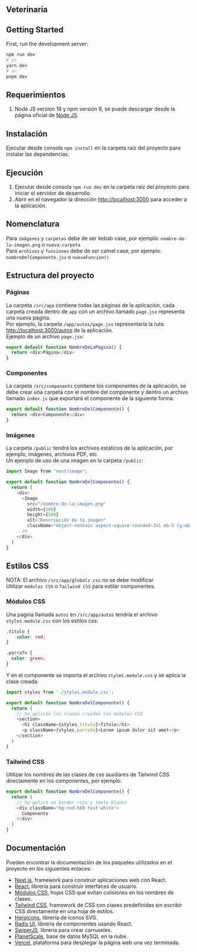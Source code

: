 ## Veterinaria
## Getting Started

First, run the development server:

```bash
npm run dev
# or
yarn dev
# or
pnpm dev
```

## Requerimientos

1. Node JS version 18 y npm versión 9, se puede descargar desde la página oficial de [Node JS](https://nodejs.org/es/).

## Instalación

Ejecutar desde consola `npm install` en la carpeta raíz del proyecto para instalar las dependencias.

## Ejecución

1. Ejecutar desde consola `npm run dev` en la carpeta raíz del proyecto para iniciar el servidor de desarrollo.
2. Abrir en el navegador la dirección [http://localhost:3000](http://localhost:3000) para acceder a la aplicación.

## Nomenclatura

Para `imágenes` y `carpetas` debe de ser kebab case, por ejemplo: `nombre-de-la-imagen.png` o `nueva-carpeta` <br>
Para `archivos` y `funciones` debe de ser camel case, por ejemplo: `nombreDelComponente.jsx` o `nuevaFuncion()` <br>

## Estructura del proyecto

### Páginas

La carpeta `/src/app` contiene todas las páginas de la aplicación, cada carpeta creada dentro de `app` con un archivo
llamado `page.jsx` representa una
nueva página. <br>
Por ejemplo, la carpeta `/app/autos/page.jsx` representaría la
ruta [http://localhost:3000/autos](http://localhost:3000/autos) de la aplicación. <br>
Ejemplo de un archivo `page.jsx`:

```js
export default function NombreDeLaPagina() {
  return <div>Página</div>
}
```

### Componentes

La carpeta `/src/components` contiene los componentes de la aplicación, se debe crear una carpeta con el nombre del
componente y dentro un archivo llamado `index.js` que exportará el componente de la siguiente forma:

```js
export default function NombreDelComponente() {
  return <div>Componente</div>
}
```

### Imágenes

La carpeta `/public` tendrá los archivos estáticos de la aplicación, por ejemplo, imágenes, archivos PDF, etc. <br>
Un ejemplo de uso de una imagen en la carpeta `/public`:

```js
import Image from "next/image";

export default function NombreDelComponente() {
  return (
    <div>
      <Image
        src="/nombre-de-la-imagen.png"
        width={500}
        height={500}
        alt="Descripción de la imagen"
        className="object-contain aspect-square rounded-2xl mb-5 lg:mb-0"
      />
    </div>
  )
}
```

## Estilos CSS

NOTA: El archivo `/src/app/globals.css` no se debe modificar. <br>
Utilizar `módulos CSS` o `Tailwind CSS` para estilar componentes. <br>

### Módulos CSS

Una página llamada `autos` en `/src/app/autos` tendría el archivo `styles.module.css` con los estilos css:

```css
.titulo {
    color: red;
}

.parrafo {
  color: green;
}
```

Y en el componente se importa el archivo `styles.module.css` y se aplica la clase creada:
```js
import styles from './styles.module.css';

export default function NombreDelComponente() {
  return (
    // Se aplican las clases creadas con módulos CSS
    <section>
      <h1 className={styles.titulo}>Título</h1>
      <p className={styles.parrafo}>Lorem ipsum dolor sit amet</p>
    </section>
  )
}
```

### Tailwind CSS

Utilizar los nombres de las clases de css auxiliares de Tailwind CSS directamente en los componentes, por ejemplo:

```js
export default function NombreDelComponente() {
  return (
    // Se aplica un border rojo y texto blanco
    <div className="bg-red-500 text-white">
      Componente
    </div>
  )
}
```

## Documentación

Pueden encontrar la documentación de los paquetes utilizados en el proyecto en los siguientes enlaces:

- [Next.js](https://nextjs.org/docs), framework para construir aplicaciones web con React.
- [React](https://react.dev/learn), librería para construir interfaces de usuario.
- [Módulos CSS](https://nextjs.org/docs/app/building-your-application/styling/css-modules), hojas CSS que evitan
  colisiones en los nombres de clases.
- [Tailwind CSS](https://tailwindcss.com/docs/utility-first), framework de CSS con clases predefinidas
  sin escribir CSS directamente en una hoja de estilos.
- [Heroicons](https://heroicons.com/), librería de iconos SVG.
- [Radix UI](https://www.radix-ui.com/docs/primitives/overview/introduction), librería de componentes usando React.
- [SwiperJS](https://swiperjs.com/element#usage-with-react), librería para crear carruseles.
- [PlanetScale](https://docs.planetscale.com/), base de datos MySQL en la nube.
- [Vercel](https://vercel.com/docs), plataforma para desplegar la página web una vez terminada.
